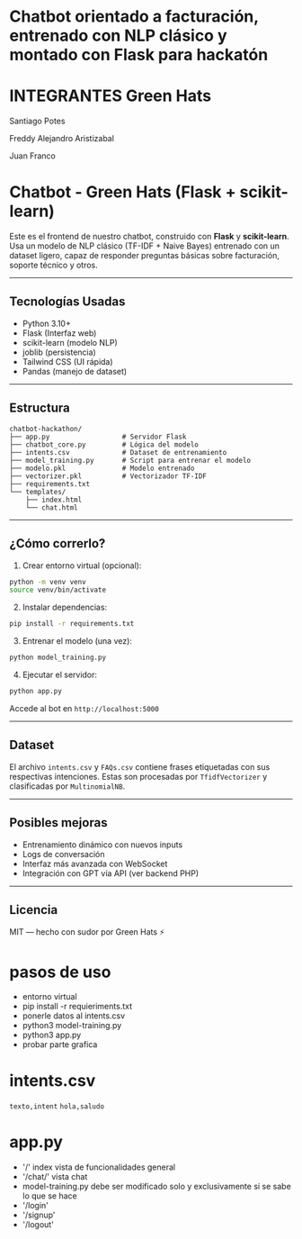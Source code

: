 
# Chatbot orientado a facturación, entrenado con NLP clásico y montado con Flask para hackatón

# INTEGRANTES Green Hats
Santiago Potes 

Freddy Alejandro Aristizabal

Juan Franco


#  Chatbot - Green Hats (Flask + scikit-learn)

Este es el frontend de nuestro chatbot, construido con **Flask** y **scikit-learn**. Usa un modelo de NLP clásico (TF-IDF + Naive Bayes) entrenado con un dataset ligero, capaz de responder preguntas básicas sobre facturación, soporte técnico y otros.

---

##  Tecnologías Usadas

- Python 3.10+
- Flask (Interfaz web)
- scikit-learn (modelo NLP)
- joblib (persistencia)
- Tailwind CSS (UI rápida)
- Pandas (manejo de dataset)

---

##  Estructura

```
chatbot-hackathon/
├── app.py                  # Servidor Flask
├── chatbot_core.py         # Lógica del modelo
├── intents.csv             # Dataset de entrenamiento
├── model_training.py       # Script para entrenar el modelo
├── modelo.pkl              # Modelo entrenado
├── vectorizer.pkl          # Vectorizador TF-IDF
├── requirements.txt
└── templates/
    ├── index.html
    └── chat.html
```

---

##  ¿Cómo correrlo?

1. Crear entorno virtual (opcional):
```bash
python -m venv venv
source venv/bin/activate
```

2. Instalar dependencias:
```bash
pip install -r requirements.txt
```

3. Entrenar el modelo (una vez):
```bash
python model_training.py
```

4. Ejecutar el servidor:
```bash
python app.py
```

Accede al bot en `http://localhost:5000`

---

##  Dataset

El archivo `intents.csv` y `FAQs.csv` contiene frases etiquetadas con sus respectivas intenciones. Estas son procesadas por `TfidfVectorizer` y clasificadas por `MultinomialNB`.

---

##  Posibles mejoras

- Entrenamiento dinámico con nuevos inputs
- Logs de conversación
- Interfaz más avanzada con WebSocket
- Integración con GPT vía API (ver backend PHP)

---

## Licencia

MIT — hecho con sudor por Green Hats ⚡

# pasos de uso
- entorno virtual
- pip install -r  requieriments.txt
- ponerle datos al intents.csv 
- python3 model-training.py
- python3 app.py
- probar parte grafica

# intents.csv 
`texto,intent`
`hola,saludo`
 
# app.py
- '/' index vista de funcionalidades general
- '/chat/' vista chat
- model-training.py debe ser modificado solo y exclusivamente si se sabe lo que se hace
- '/login'
- '/signup'
- '/logout'
  
